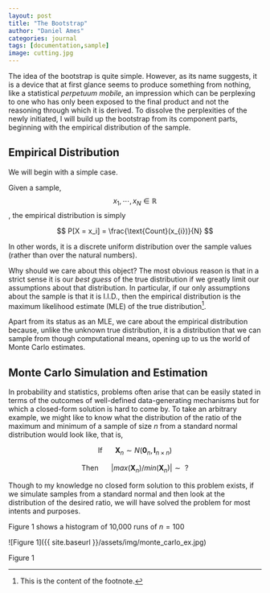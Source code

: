 ```yaml
---
layout: post
title: "The Bootstrap"
author: "Daniel Ames"
categories: journal
tags: [documentation,sample]
image: cutting.jpg
---
```


The idea of the bootstrap is quite simple. However, as its name suggests, it is a device that at first glance seems to produce something from nothing, like a statistical _perpetuum mobile_, an impression which can be perplexing to one who has only been exposed to the final product and not the reasoning through which it is derived. To dissolve the perplexities of the newly initiated, I will build up the bootstrap from its component parts, beginning with the empirical distribution of the sample. 

## Empirical Distribution

We will begin with a simple case.

Given a sample, $$x_{1},\cdots,x_{N} \in \mathbb{R}$$, the empirical distribution is simply

$$
P[X = x_i] = \frac{\text{Count}(x_{i})}{N} 
$$

In other words, it is a discrete uniform distribution over the sample values (rather than over the natural numbers).

Why should we care about this object? The most obvious reason is that in a strict sense it is our _best guess_ of the true distribution if we greatly limit our assumptions about that distribution. In particular, if our only assumptions about the sample is that it is I.I.D., then the empirical distribution is the maximum likelihood estimate (MLE) of the true distribution[^1].

Apart from its status as an MLE, we care about the empirical distribution because, unlike the unknown true distribution, it is a distribution that we can sample from though computational means, opening up to us the world of Monte Carlo estimates.


## Monte Carlo Simulation and Estimation

In probability and statistics, problems often arise that can be easily stated in terms of the outcomes of well-defined data-generating mechanisms but for which a closed-form solution is hard to come by. To take an arbitrary example, we might like to know what the distribution of the ratio of the maximum and minimum of a sample of size $n$ from a standard normal distribution would look like, that is,

$$
\text{If} \hspace{20pt} \boldsymbol{X}_{n} \sim N(\boldsymbol{0}_{n},\boldsymbol{I}_{n\times n})
$$

$$
\text{Then} \hspace{20pt} | max(\boldsymbol{X}_{n})/min(\boldsymbol{X}_{n}) |  \sim \text{  ?}
$$

Though to my knowledge no closed form solution to this problem exists, if we simulate samples from a standard normal and then look at the distribution of the desired ratio, we will have solved the problem for most intents and purposes.

Figure 1 shows a histogram of 10,000 runs of $n = 100$

![Figure 1]({{ site.baseurl }}/assets/img/monte_carlo_ex.jpg)
<figcaption> Figure 1 </figcaption>

[^1]: This is the content of the footnote.

